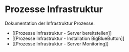 # Prozesse Infrastruktur
Dokumentation der Infrastruktur Prozesse.

* [[Prozesse Infrastruktur - Server bereitstellen]]
* [[Prozesse Infrastruktur - Installation BigBlueButton]]
* [[Prozesse Infrastruktur - Server Monitoring]]